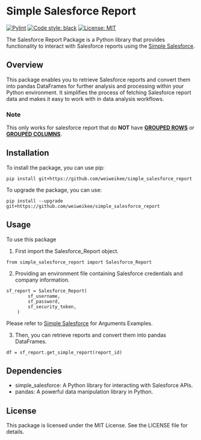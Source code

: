 # Simple Salesforce Report
[![Pylint](https://github.com/weiweikee/simple_salesforce_report/actions/workflows/pylint.yml/badge.svg)](https://github.com/weiweikee/simple_salesforce_report/actions/workflows/pylint.yml)
[![Code style: black](https://img.shields.io/badge/code%20style-black-000000.svg)](https://github.com/psf/black)
[![License: MIT](https://img.shields.io/badge/License-MIT-yellow.svg)](https://github.com/weiweikee/simple_salesforce_report/blob/main/LICENSE)

The Salesforce Report Package is a Python library that provides functionality to interact with Salesforce reports using the [Simple Salesforce](https://github.com/simple-salesforce/simple-salesforce).

## Overview
This package enables you to retrieve Salesforce reports and convert them into pandas DataFrames for further analysis and processing within your Python environment. It simplifies the process of fetching Salesforce report data and makes it easy to work with in data analysis workflows.

### Note
This only works for salesforce report that do **NOT** have <ins>**GROUPED ROWS**</ins> or <ins>**GROUPED COLUMNS**</ins>.

## Installation
To install the package, you can use pip:
```
pip install git+https://github.com/weiweikee/simple_salesforce_report
```

To upgrade the package, you can use:
```
pip install --upgrade git+https://github.com/weiweikee/simple_salesforce_report
```

## Usage
To use this package

1. First import the Salesforce_Report object.

```
from simple_salesforce_report import Salesforce_Report
```
2. Providing an environment file containing Salesforce credentials and company information.
```
sf_report = Salesforce_Report(
        sf_username,
        sf_password,
        sf_security_token,
    )
```
Please refer to [Simple Salesforce](https://github.com/simple-salesforce/simple-salesforce) for Arguments Examples.

3. Then, you can retrieve reports and convert them into pandas DataFrames.
```
df = sf_report.get_simple_report(report_id)
```
## Dependencies
- simple_salesforce: A Python library for interacting with Salesforce APIs.
- pandas: A powerful data manipulation library in Python.

## License
This package is licensed under the MIT License. See the LICENSE file for details.
